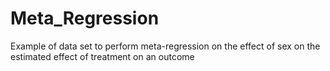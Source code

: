 # Meta_Regression
Example of data set to perform meta-regression on the effect of sex on the estimated effect of treatment on an outcome

